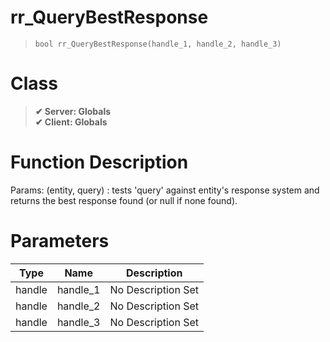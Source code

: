 # rr_QueryBestResponse
> `bool rr_QueryBestResponse(handle_1, handle_2, handle_3)`
# Class
> __✔ Server: Globals__  
> __✔ Client: Globals__  
# Function Description
Params: (entity, query) : tests 'query' against entity's response system and returns the best response found (or null if none found).
# Parameters
Type|Name|Description
--|--|--
handle|handle_1|No Description Set
handle|handle_2|No Description Set
handle|handle_3|No Description Set
